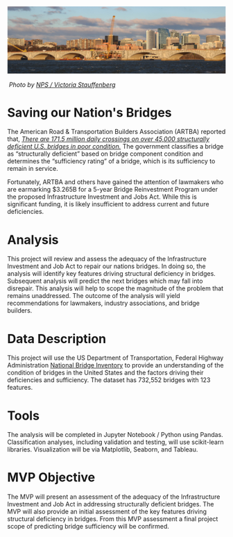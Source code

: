 ![](https://github.com/arbgar/metis/blob/main/Classification/Project/Deliverable/72e1aeaa-09b2-4240-9e44-f91f88ef200eOriginal.png?raw=true)

​																																*Photo by [NPS / Victoria Stauffenberg](https://www.nps.gov/media/photo/view.htm?id=72e1aeaa-09b2-4240-9e44-f91f88ef200e)*

# Saving our Nation's Bridges

The American Road & Transportation Builders Association (ARTBA) reported that, *[There are 171.5 million daily crossings on over 45,000 structurally deficient U.S. bridges in poor condition.](https://artbabridgereport.org/about)* The government classifies a bridge as “structurally deficient”  based on bridge component condition and determines the “sufficiency rating” of a bridge, which is its sufficiency to remain in service.  

Fortunately, ARTBA and others have gained the attention of lawmakers who are earmarking $3.265B for a 5-year Bridge Reinvestment Program under the proposed Infrastructure Investment and Jobs Act. While this is significant funding, it is likely insufficient to address current and future deficiencies.  

# Analysis

This project will review and assess the adequacy of the Infrastructure Investment and Job Act to repair our nations bridges.  In doing so, the analysis will identify key features driving structural deficiency in bridges.  Subsequent analysis will predict the next bridges which may fall into disrepair.  This analysis will help to scope the magnitude of the problem that remains unaddressed.  The outcome of the analysis will yield recommendations for lawmakers, industry associations, and bridge builders.

# Data Description

This project will use the US Department of Transportation, Federal Highway Administration  [National Bridge Inventory](https://www.fhwa.dot.gov/bridge/nbi/ascii.cfm) to provide an understanding of the condition of bridges in the United States and the factors driving their deficiencies and sufficiency. The dataset has 732,552 bridges with 123 features.  

# Tools

The analysis will be completed in Jupyter Notebook / Python using Pandas.  Classification analyses, including validation and testing, will use scikit-learn libraries.  Visualization will be via Matplotlib, Seaborn, and Tableau. 

# MVP Objective

The MVP will present an assessment of the adequacy of the Infrastructure Investment and Job Act in addressing structurally deficient bridges.  The MVP will also provide an initial assessment of the key features driving structural deficiency in bridges.   From this MVP assessment a final project scope of predicting bridge sufficiency will be confirmed.


